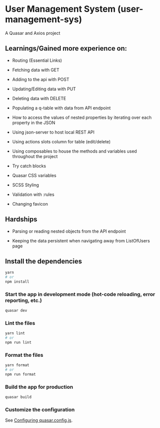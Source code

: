# User Management System (user-management-sys)

A Quasar and Axios project

## Learnings/Gained more experience on:

- Routing (Essential Links)

- Fetching data with GET

- Adding to the api with POST

- Updating/Editing data with PUT

- Deleting data with DELETE

- Populating a q-table with data from API endpoint

- How to access the values of nested properties by iterating over each property in the JSON

- Using json-server to host local REST API

- Using actions slots column for table (edit/delete)

- Using composables to house the methods and variables used throughout the project

- Try catch blocks

- Quasar CSS variables

- SCSS Styling

- Validation with :rules

- Changing favicon

## Hardships

- Parsing or reading nested objects from the API endpoint

- Keeping the data persistent when navigating away from ListOfUsers page

## Install the dependencies

```bash
yarn
# or
npm install
```

### Start the app in development mode (hot-code reloading, error reporting, etc.)

```bash
quasar dev
```

### Lint the files

```bash
yarn lint
# or
npm run lint
```

### Format the files

```bash
yarn format
# or
npm run format
```

### Build the app for production

```bash
quasar build
```

### Customize the configuration

See [Configuring quasar.config.js](https://v2.quasar.dev/quasar-cli-webpack/quasar-config-js).
